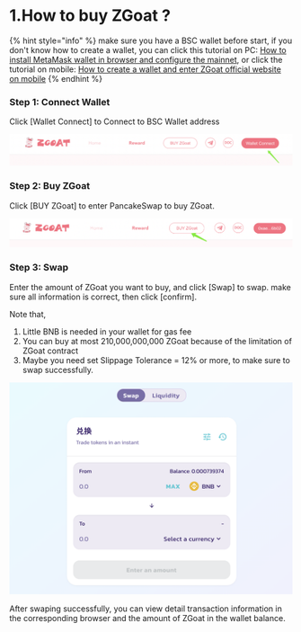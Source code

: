 # 1.How to buy ZGoat ?

{% hint style="info" %}
make sure you have a BSC wallet before start, if you don't know how to create a wallet, you can click this tutorial on PC: [How to install MetaMask wallet in browser and configure the mainnet](https://doc.zgoat.org/qi-ta/xin-shou-jiao-cheng/0.how-to-install-metamask-wallet-in-browser-and-configure-the-mainnet), or click the tutorial on mobile: [How to create a wallet and enter ZGoat official website on mobile](https://doc.zgoat.org/qi-ta/xin-shou-jiao-cheng/00.how-to-create-a-wallet-and-enter-zgoat-official-website-on-mobile)
{% endhint %}

### 

### Step 1: Connect Wallet

Click \[Wallet Connect\] to Connect to BSC Wallet address

![](../../.gitbook/assets/ru-he-gou-mai-zgoat1.png)

### Step 2: Buy ZGoat

Click \[BUY ZGoat\] to enter PancakeSwap to buy ZGoat.

![](../../.gitbook/assets/ru-he-gou-mai-zgoat2.png)

### Step 3: Swap

Enter the amount of ZGoat you want to buy, and click \[Swap\] to swap. make sure all information is correct, then click \[confirm\]. 

Note that,

1. Little BNB is needed in your wallet for gas fee
2. You can buy at most 210,000,000,000 ZGoat because of the limitation of ZGoat contract
3. Maybe you need set Slippage Tolerance = 12% or more, to make sure to swap successfully.

![](../../.gitbook/assets/ru-he-gou-mai-zgoat3.png)

After swaping successfully, you can view detail transaction information in the corresponding browser and the amount of ZGoat in the wallet balance.

